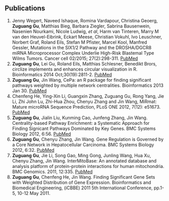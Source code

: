 ## Publications

1. Jenny Wegert, Naveed Ishaque, Romina Vardapour, Christina Geoerg, **Zuguang Gu**, Matthias Bieg, Barbara Ziegler, Sabrina Bausenwein, Nasenien Nourkami, Nicole Ludwig, *et al*, Harm van Tinteren, Marry M van den Heuvel-Eibrink, Eckart Meese, Christian Vokuhl, Ivo Leuschner, Norbert Graf, Roland Eils, Stefan M Pfister, Marcel Kool, Manfred Gessler, Mutations in the SIX1/2 Pathway and the DROSHA/DGCR8 miRNA Microprocessor Complex Underlie High-Risk Blastemal Type Wilms Tumors. Cancer cell 02/2015; 27(2):298-311. [PubMed](http://www.ncbi.nlm.nih.gov/pubmed/25670083)
2. **Zuguang Gu**, Lei Gu, Roland Eils, Matthias Schlesner, Benedikt Brors, circlize implements and enhances circular visualization in R. Bioinformatics 2014 Oct;30(19):2811-2. [PubMed](http://www.ncbi.nlm.nih.gov/pubmed/24930139)
3. **Zuguang Gu**, Jin Wang, CePa: an R package for finding significant pathways weighted by multiple network centralities. Bioinformatics 2013 Jan 30. [PubMed](http://www.ncbi.nlm.nih.gov/pubmed/23314125)
4. Chenfeng He, Ying-Xin Li, Guangxin Zhang, Zuguang Gu, Rong Yang, Jie Li, Zhi John Lu, Zhi-Hua Zhou, Chenyu Zhang and Jin Wang, MiRmat: Mature microRNA Sequence Prediction, PLoS ONE 2012, 7(12): e51673. [PubMed](http://www.ncbi.nlm.nih.gov/pmc/articles/PMC3531441/)
5. **Zuguang Gu**, Jialin Liu, Kunming Cao, Junfeng Zhang, Jin Wang. Centrality-based Pathway Enrichment: a Systematic Approach for Finding Signicant Pathways Dominated by Key Genes. BMC Systems Biology 2012, 6:56. [PubMed](http://www.ncbi.nlm.nih.gov/pubmed/22672776)
6. **Zuguang Gu**, Chenyu Zhang, Jin Wang. Gene Regulation is Governed by a Core Network in Hepatocellular Carcinoma. BMC Systems Biology 2012, 6:32. [PubMed](http://www.ncbi.nlm.nih.gov/pubmed/22548756)
7. **Zuguang Gu**, Jie Li, Song Gao, Ming Gong, Junling Wang, Hua Xu, Chenyu Zhang, Jin Wang. InterMitoBase: An annotated database and analysis platform of protein-protein interactions for human mitochondria. BMC Genomics. 2011, 12:335. [PubMed](http://www.ncbi.nlm.nih.gov/pubmed/21718467)
8. **Zuguang Gu**, Chenfeng He, Jin Wang. Finding Significant Gene Sets with Weighted Distribution of Gene Expression. Bioinformatics and Biomedical Engineering, (iCBBE) 2011 5th International Conference, pp.1-5, 10-12 May 2011.

